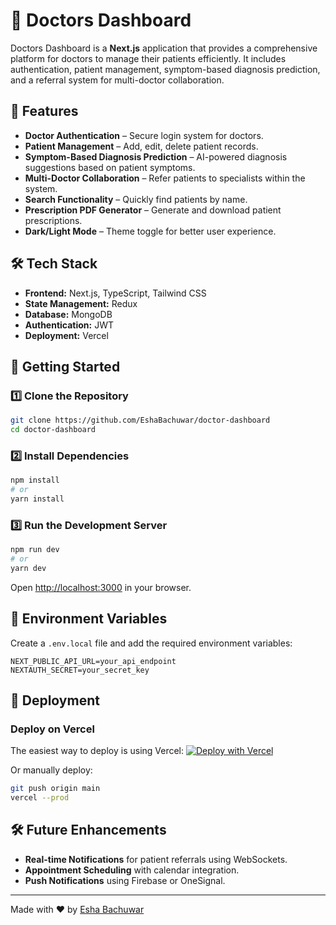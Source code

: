 # 🏥 Doctors Dashboard

Doctors Dashboard is a **Next.js** application that provides a comprehensive platform for doctors to manage their patients efficiently. It includes authentication, patient management, symptom-based diagnosis prediction, and a referral system for multi-doctor collaboration.

## 🚀 Features

- **Doctor Authentication** – Secure login system for doctors.
- **Patient Management** – Add, edit, delete patient records.
- **Symptom-Based Diagnosis Prediction** – AI-powered diagnosis suggestions based on patient symptoms.
- **Multi-Doctor Collaboration** – Refer patients to specialists within the system.
- **Search Functionality** – Quickly find patients by name.
- **Prescription PDF Generator** – Generate and download patient prescriptions.
- **Dark/Light Mode** – Theme toggle for better user experience.

## 🛠️ Tech Stack

- **Frontend:** Next.js, TypeScript, Tailwind CSS
- **State Management:** Redux
- **Database:** MongoDB
- **Authentication:** JWT
- **Deployment:** Vercel

## 🚀 Getting Started

### 1️⃣ Clone the Repository

```bash
git clone https://github.com/EshaBachuwar/doctor-dashboard
cd doctor-dashboard
```

### 2️⃣ Install Dependencies

```bash
npm install
# or
yarn install
```

### 3️⃣ Run the Development Server

```bash
npm run dev
# or
yarn dev
```

Open [http://localhost:3000](http://localhost:3000) in your browser.

## 🔑 Environment Variables

Create a `.env.local` file and add the required environment variables:

```env
NEXT_PUBLIC_API_URL=your_api_endpoint
NEXTAUTH_SECRET=your_secret_key
```

## 🚀 Deployment

### **Deploy on Vercel**

The easiest way to deploy is using Vercel:
[![Deploy with Vercel](https://vercel.com/button)](https://vercel.com/new)

Or manually deploy:

```bash
git push origin main
vercel --prod
```

## 🛠 Future Enhancements

- **Real-time Notifications** for patient referrals using WebSockets.
- **Appointment Scheduling** with calendar integration.
- **Push Notifications** using Firebase or OneSignal.

---
Made with ❤️ by [Esha Bachuwar](https://github.com/EshaBachuwar)
